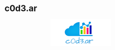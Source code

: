 # c0d3.ar
<center>
  
![Logo.png](https://github.com/cristiandarioortegayubro/c0d3.ar/blob/main/Logo-02.png)
</center>
